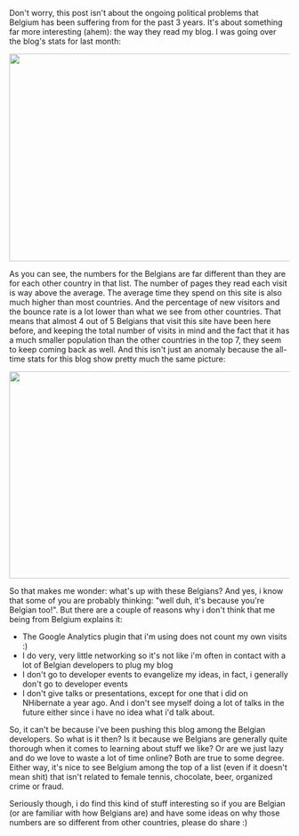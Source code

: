 Don't worry, this post isn't about the ongoing political problems that Belgium has been suffering from for the past 3 years.  It's about something far more interesting (ahem): the way they read my blog.  I was going over the blog's stats for last month:

<a href="http://davybrion.com/blog/wp-content/uploads/2010/09/last_month_countries.png"><img src="http://davybrion.com/blog/wp-content/uploads/2010/09/last_month_countries.png" alt="" title="last_month_countries" width="715" height="373" class="alignnone size-full wp-image-2636" /></a>

As you can see, the numbers for the Belgians are far different than they are for each other country in that list.  The number of pages they read each visit is way above the average.  The average time they spend on this site is also much higher than most countries.  And the percentage of new visitors and the bounce rate is a lot lower than what we see from other countries.  That means that almost 4 out of 5 Belgians that visit this site have been here before, and keeping the total number of visits in mind and the fact that it has a much smaller population than the other countries in the top 7, they seem to keep coming back as well. And this isn't just an anomaly because the all-time stats for this blog show pretty much the same picture:

<a href="http://davybrion.com/blog/wp-content/uploads/2010/09/all_time_countries.png"><img src="http://davybrion.com/blog/wp-content/uploads/2010/09/all_time_countries.png" alt="" title="all_time_countries" width="718" height="372" class="alignnone size-full wp-image-2637" /></a>

So that makes me wonder: what's up with these Belgians? And yes, i know that some of you are probably thinking: "well duh, it's because you're Belgian too!".  But there are a couple of reasons why i don't think that me being from Belgium explains it:

- The Google Analytics plugin that i'm using does not count my own visits :)
- I do very, very little networking so it's not like i'm often in contact with a lot of Belgian developers to plug my blog
- I don't go to developer events to evangelize my ideas, in fact, i generally don't go to developer events
- I don't give talks or presentations, except for one that i did on NHibernate a year ago.  And i don't see myself doing a lot of talks in the future either since i have no idea what i'd talk about.

So, it can't be because i've been pushing this blog among the Belgian developers.  So what is it then?  Is it because we Belgians are generally quite thorough when it comes to learning about stuff we like?  Or are we just lazy and do we love to waste a lot of time online?  Both are true to some degree.  Either way, it's nice to see Belgium among the top of a list (even if it doesn't mean shit) that isn't related to female tennis, chocolate, beer, organized crime or fraud.

Seriously though, i do find this kind of stuff interesting so if you are Belgian (or are familiar with how Belgians are) and have some ideas on why those numbers are so different from other countries, please do share :)